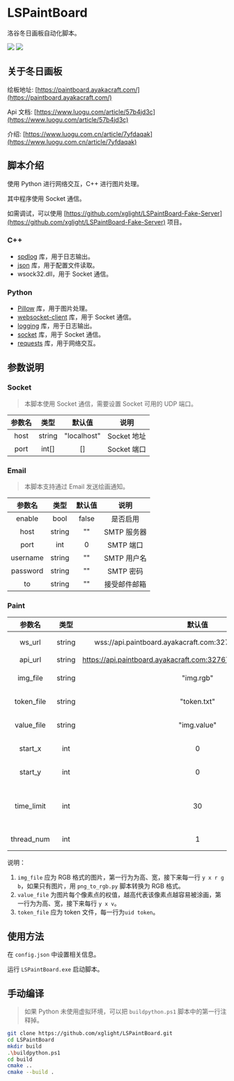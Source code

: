 # LSPaintBoard

洛谷冬日画板自动化脚本。

![](https://img.shields.io/badge/Python-3.10.11-blue) ![](https://img.shields.io/badge/C++-Clang_19.1.4-blue)

## 关于冬日画板

绘板地址: [https://paintboard.ayakacraft.com/](https://paintboard.ayakacraft.com/)

Api 文档: [https://www.luogu.com/article/57b4jd3c](https://www.luogu.com/article/57b4jd3c)

介绍: [https://www.luogu.com.cn/article/7yfdaqak](https://www.luogu.com.cn/article/7yfdaqak)

## 脚本介绍

使用 Python 进行网络交互，C++ 进行图片处理。

其中程序使用 Socket 通信。

如需调试，可以使用 [https://github.com/xglight/LSPaintBoard-Fake-Server](https://github.com/xglight/LSPaintBoard-Fake-Server) 项目。

### C++

-  [spdlog](https://github.com/gabime/spdlog) 库，用于日志输出。
-  [json](https://github.com/nlohmann/json) 库，用于配置文件读取。
-  wsock32.dll，用于 Socket 通信。

### Python

- [Pillow](https://github.com/python-pillow/Pillow) 库，用于图片处理。
- [websocket-client](https://github.com/websocket-client/websocket-client) 库，用于 Socket 通信。
- [logging](https://docs.python.org/3/library/logging.html) 库，用于日志输出。
- [socket](https://docs.python.org/3/library/socket.html) 库，用于 Socket 通信。
- [requests](https://github.com/psf/requests) 库，用于网络交互。

## 参数说明

### Socket

> 本脚本使用 Socket 通信，需要设置 Socket 可用的 UDP 端口。

| 参数名 |  类型  |   默认值    |    说明     |
| :----: | :----: | :---------: | :---------: |
|  host  | string | "localhost" | Socket 地址 |
|  port  | int[]  |     []      | Socket 端口 |

### Email

> 本脚本支持通过 Email 发送绘画通知。

|  参数名  |  类型  | 默认值 |     说明     |
| :------: | :----: | :----: | :----------: |
|  enable  |  bool  | false  |   是否启用   |
|   host   | string |   ""   | SMTP 服务器  |
|   port   |  int   |   0    |  SMTP 端口   |
| username | string |   ""   | SMTP 用户名  |
| password | string |   ""   |  SMTP 密码   |
|    to    | string |   ""   | 接受邮件邮箱 |

### Paint

|   参数名   |  类型  |                               默认值                                |                  说明                   |
| :--------: | :----: | :-----------------------------------------------------------------: | :-------------------------------------: |
|   ws_url   | string |     wss://api.paintboard.ayakacraft.com:32767/api/paintboard/ws     |             WebSocket 地址              |
|  api_url   | string | https://api.paintboard.ayakacraft.com:32767/api/paintboard/getboard |                API 地址                 |
|  img_file  | string |                              "img.rgb"                              |             rgb 图片文件名              |
| token_file | string |                             "token.txt"                             |              token 文件名               |
| value_file | string |                             "img.value"                             |              token 文件名               |
|  start_x   |  int   |                                  0                                  |          画图开始位置的横坐标           |
|  start_y   |  int   |                                  0                                  |          画图开始位置的纵坐标           |
| time_limit |  int   |                                 30                                  | token 的冷却时间，用于调试脚本，单位:秒 |
| thread_num |  int   |                                  1                                  |              线程数 [1,7]               |

说明：

1. `img_file` 应为 RGB 格式的图片，第一行为为高、宽，接下来每一行 `y x r g b`，如果只有图片，用 `png_to_rgb.py` 脚本转换为 RGB 格式。
2. `value_file` 为图片每个像素点的权值，越高代表该像素点越容易被涂画，第一行为为高、宽，接下来每行 `y x v`。
3. `token_file` 应为 token 文件，每一行为`uid token`。

## 使用方法

在 `config.json` 中设置相关信息。

运行 `LSPaintBoard.exe` 启动脚本。

## 手动编译

> 如果 Python 未使用虚拟环境，可以把 `buildpython.ps1` 脚本中的第一行注释掉。

```bash
git clone https://github.com/xglight/LSPaintBoard.git
cd LSPaintBoard
mkdir build
.\buildpython.ps1
cd build
cmake ..
cmake --build .
```

